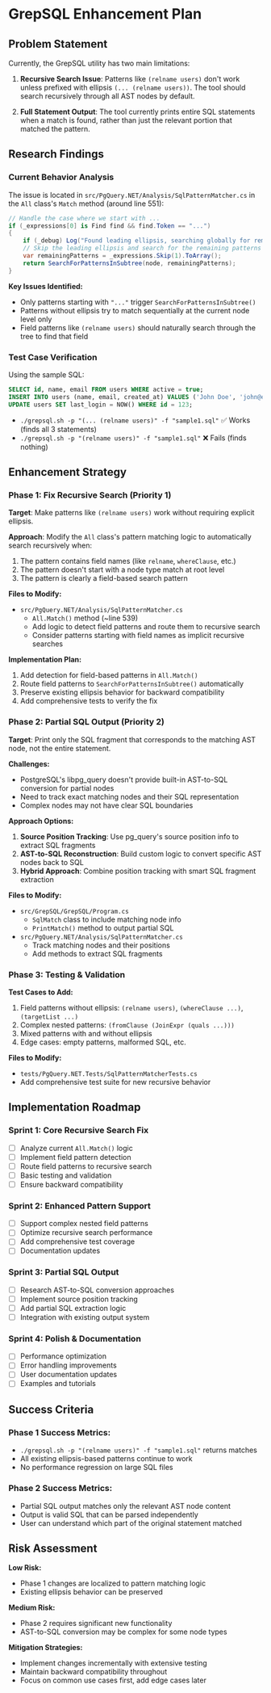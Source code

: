 # GrepSQL Enhancement Plan

## Problem Statement

Currently, the GrepSQL utility has two main limitations:

1. **Recursive Search Issue**: Patterns like `(relname users)` don't work unless prefixed with ellipsis `(... (relname users))`. The tool should search recursively through all AST nodes by default.

2. **Full Statement Output**: The tool currently prints entire SQL statements when a match is found, rather than just the relevant portion that matched the pattern.

## Research Findings

### Current Behavior Analysis

The issue is located in `src/PgQuery.NET/Analysis/SqlPatternMatcher.cs` in the `All` class's `Match` method (around line 551):

```csharp
// Handle the case where we start with ...
if (_expressions[0] is Find find && find.Token == "...")
{
    if (_debug) Log("Found leading ellipsis, searching globally for remaining patterns", true);
    // Skip the leading ellipsis and search for the remaining patterns anywhere in the tree
    var remainingPatterns = _expressions.Skip(1).ToArray();
    return SearchForPatternsInSubtree(node, remainingPatterns);
}
```

**Key Issues Identified:**
- Only patterns starting with `"..."` trigger `SearchForPatternsInSubtree()`
- Patterns without ellipsis try to match sequentially at the current node level only
- Field patterns like `(relname users)` should naturally search through the tree to find that field

### Test Case Verification

Using the sample SQL:
```sql
SELECT id, name, email FROM users WHERE active = true;
INSERT INTO users (name, email, created_at) VALUES ('John Doe', 'john@example.com', NOW());
UPDATE users SET last_login = NOW() WHERE id = 123;
```

- `./grepsql.sh -p "(... (relname users)" -f "sample1.sql"` ✅ Works (finds all 3 statements)
- `./grepsql.sh -p "(relname users)" -f "sample1.sql"` ❌ Fails (finds nothing)

## Enhancement Strategy

### Phase 1: Fix Recursive Search (Priority 1)

**Target**: Make patterns like `(relname users)` work without requiring explicit ellipsis.

**Approach**: Modify the `All` class's pattern matching logic to automatically search recursively when:
1. The pattern contains field names (like `relname`, `whereClause`, etc.)
2. The pattern doesn't start with a node type match at root level
3. The pattern is clearly a field-based search pattern

**Files to Modify:**
- `src/PgQuery.NET/Analysis/SqlPatternMatcher.cs`
  - `All.Match()` method (~line 539)
  - Add logic to detect field patterns and route them to recursive search
  - Consider patterns starting with field names as implicit recursive searches

**Implementation Plan:**
1. Add detection for field-based patterns in `All.Match()`
2. Route field patterns to `SearchForPatternsInSubtree()` automatically
3. Preserve existing ellipsis behavior for backward compatibility
4. Add comprehensive tests to verify the fix

### Phase 2: Partial SQL Output (Priority 2)

**Target**: Print only the SQL fragment that corresponds to the matching AST node, not the entire statement.

**Challenges:**
- PostgreSQL's libpg_query doesn't provide built-in AST-to-SQL conversion for partial nodes
- Need to track exact matching nodes and their SQL representation
- Complex nodes may not have clear SQL boundaries

**Approach Options:**
1. **Source Position Tracking**: Use pg_query's source position info to extract SQL fragments
2. **AST-to-SQL Reconstruction**: Build custom logic to convert specific AST nodes back to SQL
3. **Hybrid Approach**: Combine position tracking with smart SQL fragment extraction

**Files to Modify:**
- `src/GrepSQL/GrepSQL/Program.cs`
  - `SqlMatch` class to include matching node info
  - `PrintMatch()` method to output partial SQL
- `src/PgQuery.NET/Analysis/SqlPatternMatcher.cs`
  - Track matching nodes and their positions
  - Add methods to extract SQL fragments

### Phase 3: Testing & Validation

**Test Cases to Add:**
1. Field patterns without ellipsis: `(relname users)`, `(whereClause ...)`, `(targetList ...)`
2. Complex nested patterns: `(fromClause (JoinExpr (quals ...)))`
3. Mixed patterns with and without ellipsis
4. Edge cases: empty patterns, malformed SQL, etc.

**Files to Modify:**
- `tests/PgQuery.NET.Tests/SqlPatternMatcherTests.cs`
- Add comprehensive test suite for new recursive behavior

## Implementation Roadmap

### Sprint 1: Core Recursive Search Fix
- [ ] Analyze current `All.Match()` logic
- [ ] Implement field pattern detection
- [ ] Route field patterns to recursive search
- [ ] Basic testing and validation
- [ ] Ensure backward compatibility

### Sprint 2: Enhanced Pattern Support
- [ ] Support complex nested field patterns
- [ ] Optimize recursive search performance
- [ ] Add comprehensive test coverage
- [ ] Documentation updates

### Sprint 3: Partial SQL Output
- [ ] Research AST-to-SQL conversion approaches
- [ ] Implement source position tracking
- [ ] Add partial SQL extraction logic
- [ ] Integration with existing output system

### Sprint 4: Polish & Documentation
- [ ] Performance optimization
- [ ] Error handling improvements
- [ ] User documentation updates
- [ ] Examples and tutorials

## Success Criteria

### Phase 1 Success Metrics:
- `./grepsql.sh -p "(relname users)" -f "sample1.sql"` returns matches
- All existing ellipsis-based patterns continue to work
- No performance regression on large SQL files

### Phase 2 Success Metrics:
- Partial SQL output matches only the relevant AST node content
- Output is valid SQL that can be parsed independently
- User can understand which part of the original statement matched

## Risk Assessment

**Low Risk:**
- Phase 1 changes are localized to pattern matching logic
- Existing ellipsis behavior can be preserved

**Medium Risk:**
- Phase 2 requires significant new functionality
- AST-to-SQL conversion may be complex for some node types

**Mitigation Strategies:**
- Implement changes incrementally with extensive testing
- Maintain backward compatibility throughout
- Focus on common use cases first, add edge cases later 